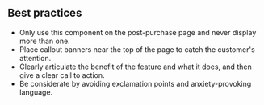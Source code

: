 ## Best practices

- Only use this component on the post-purchase page and never display more than one.
- Place callout banners near the top of the page to catch the customer's attention.
- Clearly articulate the benefit of the feature and what it does, and then give a clear call to action.
- Be considerate by avoiding exclamation points and anxiety-provoking language.
